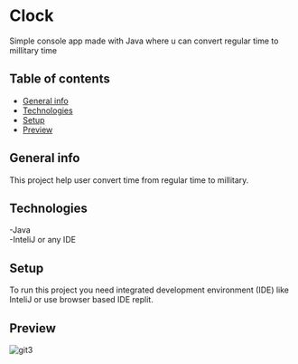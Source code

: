 # Clock
Simple console app made with Java where u can convert regular time to millitary time

## Table of contents
* [General info](#general-info)
* [Technologies](#technologies)
* [Setup](#setup)
* [Preview](#preview)

## General info
This project help user convert time from regular time to millitary.
	
## Technologies
-Java <br>
-InteliJ or any IDE <br>
	
## Setup
To run this project you need integrated development environment (IDE) like InteliJ or use browser based IDE replit.

## Preview

![git3](https://user-images.githubusercontent.com/96597273/170968800-70d78a0b-01d5-4baf-9ca9-cee574f50390.png)
